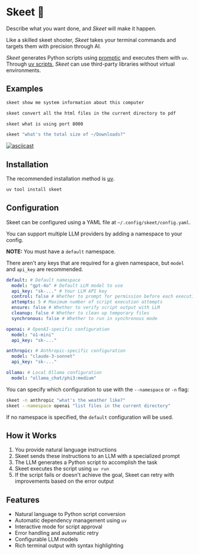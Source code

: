# Skeet 🎯

Describe what you want done, and _Skeet_ will make it happen.

Like a skilled skeet shooter, _Skeet_ takes your terminal commands and targets them with precision through AI.

_Skeet_ generates Python scripts using [promptic](https://github.com/knowsuchagency/promptic) and executes them with `uv`. Through [uv scripts](https://docs.astral.sh/uv/guides/scripts/), _Skeet_ can use third-party libraries without virtual environments.

## Examples

```bash
skeet show me system information about this computer

skeet convert all the html files in the current directory to pdf

skeet what is using port 8000

skeet "what's the total size of ~/Downloads?"
```

[![asciicast](https://asciinema.org/a/697025.svg)](https://asciinema.org/a/697025)


## Installation

The recommended installation method is [uv](https://github.com/astral-sh/uv).

```bash
uv tool install skeet
```

## Configuration

Skeet can be configured using a YAML file at `~/.config/skeet/config.yaml`. 

You can support multiple LLM providers by adding a namespace to your config. 

**NOTE:** You must have a `default` namespace.

There aren't any keys that are required for a given namespace, but `model` and `api_key` are recommended.

```yaml
default: # Default namespace
  model: "gpt-4o" # Default LLM model to use
  api_key: "sk-..." # Your LLM API key
  control: false # Whether to prompt for permission before each execution
  attempts: 5 # Maximum number of script execution attempts
  ensure: false # Whether to verify script output with LLM
  cleanup: false # Whether to clean up temporary files
  synchronous: false # Whether to run in synchronous mode

openai: # OpenAI-specific configuration
  model: "o1-mini"
  api_key: "sk-..."

anthropic: # Anthropic-specific configuration
  model: "claude-3-sonnet"
  api_key: "sk-..."

ollama: # Local Ollama configuration
  model: "ollama_chat/phi3:medium"
```

You can specify which configuration to use with the `--namespace` or `-n` flag:

```bash
skeet -n anthropic "what's the weather like?"
skeet --namespace openai "list files in the current directory"
```

If no namespace is specified, the `default` configuration will be used.

## How it Works

1. You provide natural language instructions
2. Skeet sends these instructions to an LLM with a specialized prompt
3. The LLM generates a Python script to accomplish the task
4. Skeet executes the script using `uv run`
5. If the script fails or doesn't achieve the goal, Skeet can retry with improvements based on the error output

## Features

- Natural language to Python script conversion
- Automatic dependency management using `uv`
- Interactive mode for script approval
- Error handling and automatic retry
- Configurable LLM models
- Rich terminal output with syntax highlighting
